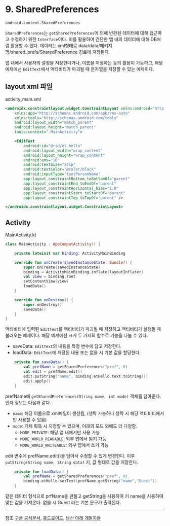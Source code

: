 # 9. SharedPreferences

```
android.content.SharedPreferences
```

`SharedPreferences`는 `getSharedPreferences`에 의해 반환된 데이터에 대해 접근하고 수정하기 위한 `Interface`이다.
이를 활용하여 간단한 앱 내의 데이터에 대해 DB처럼 활용할 수 있다.
데이터는 xml형태로 data/data/패키지명/shared_prefs/SharedPreference 경로에 저장된다.

앱 내에서 사용자의 설정을 저장한다거나, 이름을 저장하는 등의 활용이 가능하고, 해당 예제에선 `EditText`에서 액티비티가 파괴될 때 문자열을 저장할 수 있는 예제이다.

## layout xml 파일

activity_main.xml

```XML
<androidx.constraintlayout.widget.ConstraintLayout xmlns:android="http://schemas.android.com/apk/res/android"
    xmlns:app="http://schemas.android.com/apk/res-auto"
    xmlns:tools="http://schemas.android.com/tools"
    android:layout_width="match_parent"
    android:layout_height="match_parent"
    tools:context=".MainActivity">

    <EditText
        android:id="@+id/et_hello"
        android:layout_width="wrap_content"
        android:layout_height="wrap_content"
        android:ems="10"
        android:textSize="24sp"
        android:textColor="@color/black"
        android:inputType="textPersonName"
        app:layout_constraintBottom_toBottomOf="parent"
        app:layout_constraintEnd_toEndOf="parent"
        app:layout_constraintHorizontal_bias="1.0"
        app:layout_constraintStart_toStartOf="parent"
        app:layout_constraintTop_toTopOf="parent" />

</androidx.constraintlayout.widget.ConstraintLayout>

```

## Activity

MainActivity.kt

```KOTLIN
class MainActivity : AppCompatActivity() {

    private lateinit var binding: ActivityMainBinding

    override fun onCreate(savedInstanceState: Bundle?) {
        super.onCreate(savedInstanceState)
        binding = ActivityMainBinding.inflate(layoutInflater)
        val view = binding.root
        setContentView(view)
        loadData()
    }

    override fun onDestroy() {
        super.onDestroy()
        saveData()
    }
}
```

액티비티에 입력된 `EditText`를 액티비티가 파괴될 때 저장하고 액티비티가 실행될 때 불러오는 예제이다.
해당 예제에선 크게 두 가지의 함수로 기능을 나눌 수 있다.

- saveData: `EditText`의 내용을 특정 변수에 담고 저장한다.
- loadData: `EditText`에 저장된 내용 또는 없을 시 기본 값을 할당한다.

```KOTLIN
    private fun saveData() {
        val prefName = getSharedPreferences("pref", 0)
        val edit = prefName.edit()
        edit.putString("name", binding.etHello.text.toString())
        edit.apply()
    }
```

prefName에 `getSharedPreferences(String name, int mode)` 객체를 담아준다. 인자 정보는 다음과 같다.

- `name`: 해당 이름으로 xml파일이 생성됨, (생략 가능하나 생략 시 해당 액티비티에서만 사용할 수 있음)
- `mode`: 객체 획득 시 지정할 수 있으며, 아래의 모드 외에도 더 다양함.
  - `MODE_PRIVATE`: 해당 앱 내에서만 사용 가능
  - `MODE_WORLD_READABLE`: 외부 앱에서 읽기 가능
  - `MODE_WORLD_WRITEABLE`: 외부 앱에서 쓰기 가능

edit 변수에 prefName.edit()을 담아서 수정할 수 있게 변경한다.
이후 `putStirng(String name, String data)` 키, 값 형태로 값을 저장한다.

```KOTLIN
    private fun loadData() {
        val prefName = getSharedPreferences("pref", 0)
        binding.etHello.setText(prefName.getString("name","Guest"))
    }
```

같은 데이터 형식으로 prfName을 만들고 getString을 사용하여 키 name을 사용하여 맞는 값을 가져온다. 없을 시 Guest 라는 기본 문구가 출력된다.

---

참조
[구글 공식문서](https://developer.android.com/reference/android/content/SharedPreferences),
[홍드로이드](https://www.youtube.com/watch?v=cyqgR8VTC1Y&list=PLC51MBz7PMywN2GJ53aF0UO5fnHGjW35a&index=7),
[남산 아래 개발자들](http://devstory.ibksplatform.com/2017/12/android-sharedpreferences.html)
